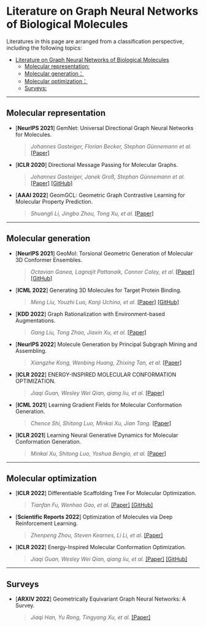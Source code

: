 # Literature on Graph Neural Networks of Biological Molecules



Literatures in this page are arranged from a classification perspective, including the following topics:
- [Literature on Graph Neural Networks of Biological Molecules](#literature-on-graph-neural-networks-Molecular)
  - [Molecular representation:](#SMILES-3D&2D-equilateral-Networks-Graph)
  - [Molecular generation：](#unconstrained-generation-constrained-generation )
  - [Molecular optimization：](#Genetic-Algorithm-Monte-Carlo-Tree-Search-Bayesian-optimization-Variationa-autoencoders-Score-based-modeling-Reinforcement-Learning-Translation-based)
  - [Surveys:](#surveys-and-performance-Molecular-on-graph-learning)


 
 



---
## Molecular representation

* [**NeurIPS 2021**] GemNet: Universal Directional Graph Neural Networks for Molecules. 
  >*Johannes Gasteiger, Florian Becker, Stephan Günnemann et al.* [[Paper]](https://proceedings.neurips.cc/paper/2021/file/35cf8659cfcb13224cbd47863a34fc58-Paper.pdf)
* [**ICLR 2020**] Directional Message Passing for Molecular Graphs. 
  >*Johannes Gasteiger, Janek Groß, Stephan Günnemann et al.* [[Paper]](https://openreview.net/forum?id=B1eWbxStPH) [[GitHub]](https://github.com/xnuohz/DimeNet-dgl)
* [**AAAI 2022**]  GeomGCL: Geometric Graph Contrastive Learning for Molecular Property Prediction. 
  >*Shuangli Li, Jingbo Zhou, Tong Xu, et al.* [[Paper]](https://arxiv.org/abs/2109.11730) 
---
## Molecular generation

* [**NeurIPS 2021**] GeoMol: Torsional Geometric Generation of Molecular 3D Conformer Ensembles. 
  >*Octavian Ganea, Lagnajit Pattanaik, Connor Coley,  et al.* [[Paper]](https://arxiv.org/pdf/2106.07802.pdf)[[GitHub]](https://github.com/PattanaikL/GeoMol)
* [**ICML 2022**] Generating 3D Molecules for Target Protein Binding. 
  >*Meng Liu, Youzhi Luo, Kanji Uchino,  et al.* [[Paper]](https://arxiv.org/abs/2204.09410) [[GitHub]](https://github.com/divelab/GraphBP)
* [**KDD 2022**] Graph Rationalization with Environment-based Augmentations. 
  >*Gang Liu, Tong Zhao, Jiaxin Xu, et al.* [[Paper]](https://arxiv.org/abs/2206.02886)  
* [**NeurIPS 2022**] Molecule Generation by Principal Subgraph Mining and Assembling.
  >*Xiangzhe Kong, Wenbing Huang, Zhixing Tan, et al.* [[Paper]](https://paperswithcode.com/paper/graphpiece-efficiently-generating-high) 
* [**ICLR 2022**] ENERGY-INSPIRED MOLECULAR CONFORMATION OPTIMIZATION.
  >*Jiaqi Guan, Wesley Wei Qian, qiang liu, et al.* [[Paper]](https://openreview.net/forum?id=7QfLW-XZTl) 
* [**ICML 2021**] Learning Gradient Fields for Molecular Conformation Generation.
  >*Chence Shi, Shitong Luo, Minkai Xu, Jian Tang.* [[Paper]](https://arxiv.org/abs/2105.03902) 
* [**ICLR 2021**] Learning Neural Generative Dynamics for Molecular Conformation Generation.
  >*Minkai Xu, Shitong Luo, Yoshua Bengio, et al.* [[Paper]](https://arxiv.org/abs/2102.10240) 

---
## Molecular optimization

* [**ICLR 2022**] Differentiable Scaffolding Tree For Molecular Optimization. 
  >*Tianfan Fu, Wenhao Gao, et al.* [[Paper]](https://arxiv.org/abs/2109.10469) [[GitHub]](https://github.com/futianfan/DST)
* [**Scientific Reports 2022**] Optimization of Molecules via Deep Reinforcement Learning. 
  >*Zhenpeng Zhou, Steven Kearnes, Li Li, et al.* [[Paper]](https://www.nature.com/articles/s41598-019-47148-x?ref=https://githubhelp.com)
* [**ICLR 2022**] Energy-Inspired Molecular Conformation Optimization. 
  >*Jiaqi Guan, Wesley Wei Qian, qiang liu, et al.* [[Paper]](https://openreview.net/forum?id=7QfLW-XZTl) [[GitHub]](https://github.com/guanjq/confopt_official)


---
## Surveys

* [**ARXIV 2022**] Geometrically Equivariant Graph Neural Networks: A Survey. 
  >*Jiaqi Han, Yu Rong, Tingyang Xu, et al.* [[Paper]](https://arxiv.org/abs/2202.07230)
